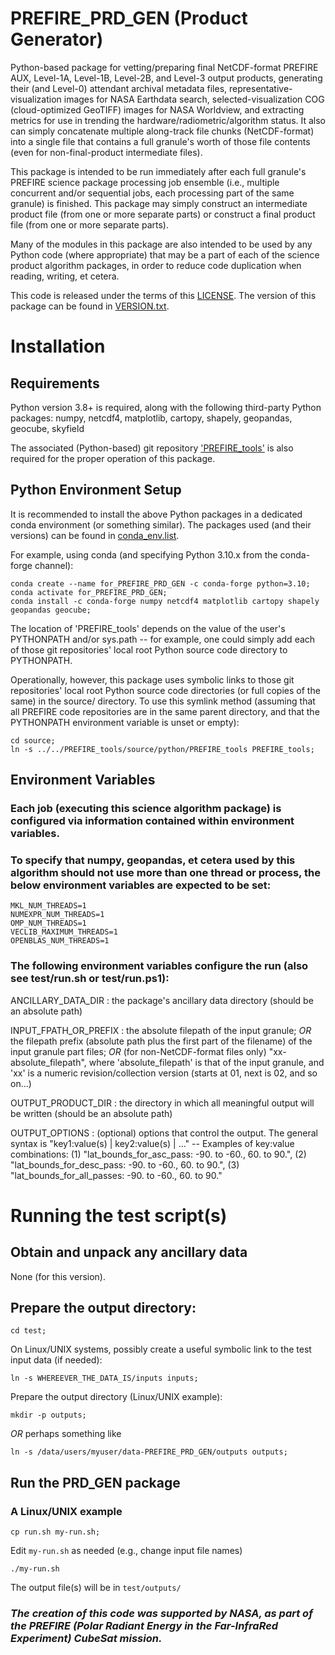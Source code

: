 # PREFIRE_PRD_GEN (Product Generator)

Python-based package for vetting/preparing final NetCDF-format PREFIRE AUX, Level-1A, Level-1B, Level-2B, and Level-3 output products, generating their (and Level-0) attendant archival metadata files, representative-visualization images for NASA Earthdata search, selected-visualization COG (cloud-optimized GeoTIFF) images for NASA Worldview, and extracting metrics for use in trending the hardware/radiometric/algorithm status. It also can simply concatenate multiple along-track file chunks (NetCDF-format) into a single file that contains a full granule's worth of those file contents (even for non-final-product intermediate files).

This package is intended to be run immediately after each full granule's PREFIRE science package processing job ensemble (i.e., multiple concurrent and/or sequential jobs, each processing part of the same granule) is finished.  This package may simply construct an intermediate product file (from one or more separate parts) or construct a final product file (from one or more separate parts).

Many of the modules in this package are also intended to be used by any Python code (where appropriate) that may be a part of each of the science product algorithm packages, in order to reduce code duplication when reading, writing, et cetera.

This code is released under the terms of this [LICENSE](LICENSE).  The version of this package can be found in [VERSION.txt](VERSION.txt).

# Installation

## Requirements

Python version 3.8+ is required, along with the following third-party Python packages: numpy, netcdf4, matplotlib, cartopy, shapely, geopandas, geocube, skyfield

The associated (Python-based) git repository ['PREFIRE_tools'](https://github.com/UW-PREFIRE/PREFIRE_tools) is also required for the proper operation of this package.

## Python Environment Setup

It is recommended to install the above Python packages in a dedicated conda environment (or something similar).  The packages used (and their versions) can be found in [conda_env.list](dist/conda_env.list).

For example, using conda (and specifying Python 3.10.x from the conda-forge channel):

```
conda create --name for_PREFIRE_PRD_GEN -c conda-forge python=3.10;
conda activate for_PREFIRE_PRD_GEN;
conda install -c conda-forge numpy netcdf4 matplotlib cartopy shapely geopandas geocube;
```

The location of 'PREFIRE_tools' depends on the value of the user's PYTHONPATH and/or sys.path -- for example, one could simply add each of those git repositories' local root Python source code directory to PYTHONPATH.

Operationally, however, this package uses symbolic links to those git repositories' local root Python source code directories (or full copies of the same) in the source/ directory.  To use this symlink method (assuming that all PREFIRE code repositories are in the same parent directory, and that the PYTHONPATH environment variable is unset or empty):

```
cd source;
ln -s ../../PREFIRE_tools/source/python/PREFIRE_tools PREFIRE_tools;
```

## Environment Variables

### Each job (executing this science algorithm package) is configured via information contained within environment variables.

### To specify that numpy, geopandas, et cetera used by this algorithm should not use more than one thread or process, the below environment variables are expected to be set:

```
MKL_NUM_THREADS=1
NUMEXPR_NUM_THREADS=1
OMP_NUM_THREADS=1
VECLIB_MAXIMUM_THREADS=1
OPENBLAS_NUM_THREADS=1
```

### The following environment variables configure the run (also see test/run.sh or test/run.ps1):

ANCILLARY_DATA_DIR  :  the package's ancillary data directory (should be an absolute path)
   
INPUT_FPATH_OR_PREFIX  :  the absolute filepath of the input granule; _OR_ the filepath prefix (absolute path plus the first part of the filename) of the input granule part files; _OR_ (for non-NetCDF-format files only) "xx-absolute_filepath", where 'absolute_filepath' is that of the input granule, and 'xx' is a numeric revision/collection version (starts at 01, next is 02, and so on...)

OUTPUT_PRODUCT_DIR  :  the directory in which all meaningful output will be written (should be an absolute path)

OUTPUT_OPTIONS  :  (optional) options that control the output.  The general syntax is "key1:value(s) | key2:value(s) | ..." -- Examples of key:value combinations: (1) "lat_bounds_for_asc_pass: -90. to -60., 60. to 90.", (2) "lat_bounds_for_desc_pass: -90. to -60., 60. to 90.", (3) "lat_bounds_for_all_passes: -90. to -60., 60. to 90."

# Running the test script(s)

## Obtain and unpack any ancillary data

None (for this version).

## Prepare the output directory:

`cd test;`

On Linux/UNIX systems, possibly create a useful symbolic link to the test input data (if needed):

`ln -s WHEREEVER_THE_DATA_IS/inputs inputs;`

Prepare the output directory (Linux/UNIX example):

`mkdir -p outputs;`

_OR_ perhaps something like

`ln -s /data/users/myuser/data-PREFIRE_PRD_GEN/outputs outputs;`

## Run the PRD_GEN package

### A Linux/UNIX example

`cp run.sh my-run.sh;`

Edit `my-run.sh` as needed (e.g., change input file names)

`./my-run.sh`

The output file(s) will be in `test/outputs/`

### _The creation of this code was supported by NASA, as part of the PREFIRE (Polar Radiant Energy in the Far-InfraRed Experiment) CubeSat mission._
